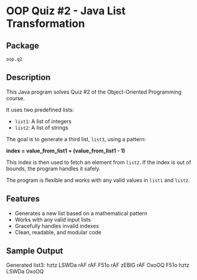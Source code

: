 #  OOP Quiz #2 - Java List Transformation

##  Package
`oop.q2`

##  Description
This Java program solves Quiz #2 of the Object-Oriented Programming course.

It uses two predefined lists:
- `list1`: A list of integers  
- `list2`: A list of strings  

The goal is to generate a third list, `list3`, using a pattern:

**index = value_from_list1 + (value_from_list1 - 1)**

This index is then used to fetch an element from `list2`. If the index is out of bounds, the program handles it safely.

The program is flexible and works with any valid values in `list1` and `list2`.

##  Features
- Generates a new list based on a mathematical pattern
- Works with any valid input lists
- Gracefully handles invalid indexes
- Clean, readable, and modular code

## Sample Output
Generated list3:
hztz
LSWDa
rAF
rAF
F51o
rAF
zEBlG
rAF
OxoOQ
F51o
hztz
LSWDa
OxoOQ

